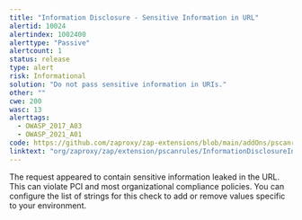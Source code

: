 ```yaml
---
title: "Information Disclosure - Sensitive Information in URL"
alertid: 10024
alertindex: 1002400
alerttype: "Passive"
alertcount: 1
status: release
type: alert
risk: Informational
solution: "Do not pass sensitive information in URIs."
other: ""
cwe: 200
wasc: 13
alerttags: 
  - OWASP_2017_A03
  - OWASP_2021_A01
code: https://github.com/zaproxy/zap-extensions/blob/main/addOns/pscanrules/src/main/java/org/zaproxy/zap/extension/pscanrules/InformationDisclosureInUrlScanRule.java
linktext: "org/zaproxy/zap/extension/pscanrules/InformationDisclosureInUrlScanRule.java"
---
```

The request appeared to contain sensitive information leaked in the URL. This can violate PCI and most organizational compliance policies. You can configure the list of strings for this check to add or remove values specific to your environment.
